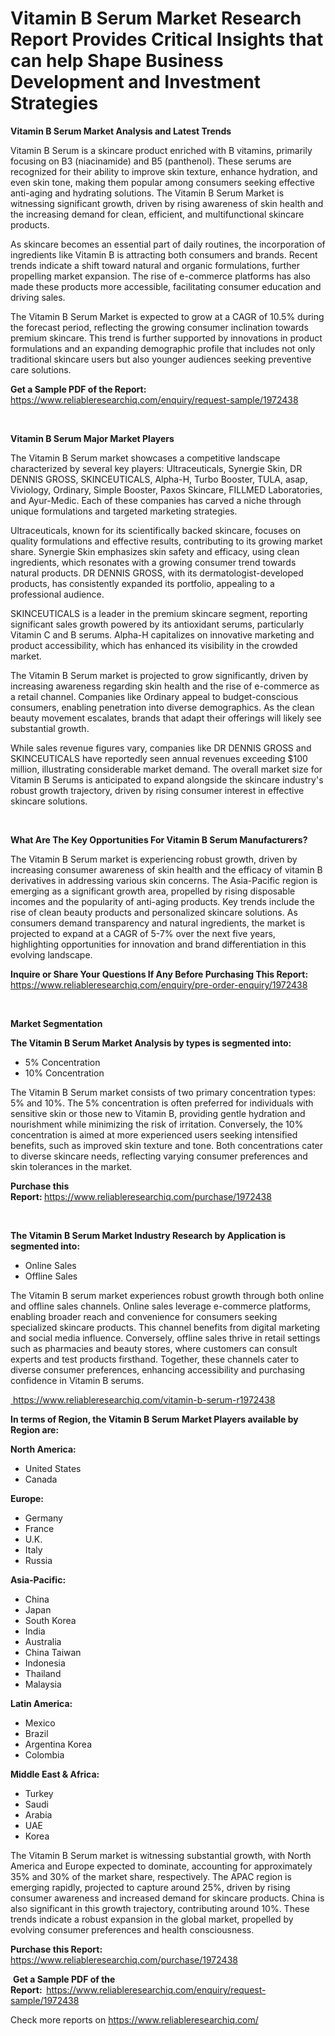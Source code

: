 <p><h1>Vitamin B Serum Market Research Report Provides Critical Insights that can help Shape Business Development and Investment Strategies</h1></p><p><strong>Vitamin B Serum Market Analysis and Latest Trends</strong></p>
<p><p>Vitamin B Serum is a skincare product enriched with B vitamins, primarily focusing on B3 (niacinamide) and B5 (panthenol). These serums are recognized for their ability to improve skin texture, enhance hydration, and even skin tone, making them popular among consumers seeking effective anti-aging and hydrating solutions. The Vitamin B Serum Market is witnessing significant growth, driven by rising awareness of skin health and the increasing demand for clean, efficient, and multifunctional skincare products.</p><p>As skincare becomes an essential part of daily routines, the incorporation of ingredients like Vitamin B is attracting both consumers and brands. Recent trends indicate a shift toward natural and organic formulations, further propelling market expansion. The rise of e-commerce platforms has also made these products more accessible, facilitating consumer education and driving sales. </p><p>The Vitamin B Serum Market is expected to grow at a CAGR of 10.5% during the forecast period, reflecting the growing consumer inclination towards premium skincare. This trend is further supported by innovations in product formulations and an expanding demographic profile that includes not only traditional skincare users but also younger audiences seeking preventive care solutions.</p></p>
<p><strong>Get a Sample PDF of the Report:&nbsp;</strong> <a href="https://www.reliableresearchiq.com/enquiry/request-sample/1972438?utm_campaign=3200&utm_medium=2&utm_source=Github&utm_content=ia&utm_term=05042025&utm_id=vitamin-b-serum">https://www.reliableresearchiq.com/enquiry/request-sample/1972438</a></p>
<p>&nbsp;</p>
<p><strong>Vitamin B Serum Major Market Players</strong></p>
<p><p>The Vitamin B Serum market showcases a competitive landscape characterized by several key players: Ultraceuticals, Synergie Skin, DR DENNIS GROSS, SKINCEUTICALS, Alpha-H, Turbo Booster, TULA, asap, Viviology, Ordinary, Simple Booster, Paxos Skincare, FILLMED Laboratories, and Ayur-Medic. Each of these companies has carved a niche through unique formulations and targeted marketing strategies.</p><p>Ultraceuticals, known for its scientifically backed skincare, focuses on quality formulations and effective results, contributing to its growing market share. Synergie Skin emphasizes skin safety and efficacy, using clean ingredients, which resonates with a growing consumer trend towards natural products. DR DENNIS GROSS, with its dermatologist-developed products, has consistently expanded its portfolio, appealing to a professional audience.</p><p>SKINCEUTICALS is a leader in the premium skincare segment, reporting significant sales growth powered by its antioxidant serums, particularly Vitamin C and B serums. Alpha-H capitalizes on innovative marketing and product accessibility, which has enhanced its visibility in the crowded market.</p><p>The Vitamin B Serum market is projected to grow significantly, driven by increasing awareness regarding skin health and the rise of e-commerce as a retail channel. Companies like Ordinary appeal to budget-conscious consumers, enabling penetration into diverse demographics. As the clean beauty movement escalates, brands that adapt their offerings will likely see substantial growth.</p><p>While sales revenue figures vary, companies like DR DENNIS GROSS and SKINCEUTICALS have reportedly seen annual revenues exceeding $100 million, illustrating considerable market demand. The overall market size for Vitamin B Serums is anticipated to expand alongside the skincare industry's robust growth trajectory, driven by rising consumer interest in effective skincare solutions.</p></p>
<p>&nbsp;</p>
<p><strong>What Are The Key Opportunities For Vitamin B Serum Manufacturers?</strong></p>
<p><p>The Vitamin B Serum market is experiencing robust growth, driven by increasing consumer awareness of skin health and the efficacy of vitamin B derivatives in addressing various skin concerns. The Asia-Pacific region is emerging as a significant growth area, propelled by rising disposable incomes and the popularity of anti-aging products. Key trends include the rise of clean beauty products and personalized skincare solutions. As consumers demand transparency and natural ingredients, the market is projected to expand at a CAGR of 5-7% over the next five years, highlighting opportunities for innovation and brand differentiation in this evolving landscape.</p></p>
<p><strong>Inquire or Share Your Questions If Any Before Purchasing This Report:</strong> <a href="https://www.reliableresearchiq.com/enquiry/pre-order-enquiry/1972438?utm_campaign=3200&utm_medium=2&utm_source=Github&utm_content=ia&utm_term=05042025&utm_id=vitamin-b-serum">https://www.reliableresearchiq.com/enquiry/pre-order-enquiry/1972438</a></p>
<p>&nbsp;</p>
<p><strong>Market Segmentation</strong></p>
<p><strong>The Vitamin B Serum Market Analysis by types is segmented into:</strong></p>
<p><ul><li>5% Concentration</li><li>10% Concentration</li></ul></p>
<p><p>The Vitamin B Serum market consists of two primary concentration types: 5% and 10%. The 5% concentration is often preferred for individuals with sensitive skin or those new to Vitamin B, providing gentle hydration and nourishment while minimizing the risk of irritation. Conversely, the 10% concentration is aimed at more experienced users seeking intensified benefits, such as improved skin texture and tone. Both concentrations cater to diverse skincare needs, reflecting varying consumer preferences and skin tolerances in the market.</p></p>
<p><strong>Purchase this Report:&nbsp;</strong><a href="https://www.reliableresearchiq.com/purchase/1972438?utm_campaign=3200&utm_medium=2&utm_source=Github&utm_content=ia&utm_term=05042025&utm_id=vitamin-b-serum">https://www.reliableresearchiq.com/purchase/1972438</a></p>
<p>&nbsp;</p>
<p><strong>The Vitamin B Serum Market Industry Research by Application is segmented into:</strong></p>
<p><ul><li>Online Sales</li><li>Offline Sales</li></ul></p>
<p><p>The Vitamin B serum market experiences robust growth through both online and offline sales channels. Online sales leverage e-commerce platforms, enabling broader reach and convenience for consumers seeking specialized skincare products. This channel benefits from digital marketing and social media influence. Conversely, offline sales thrive in retail settings such as pharmacies and beauty stores, where customers can consult experts and test products firsthand. Together, these channels cater to diverse consumer preferences, enhancing accessibility and purchasing confidence in Vitamin B serums.</p></p>
<p><a href="https://www.reliableresearchiq.com/vitamin-b-serum-r1972438?utm_campaign=3200&utm_medium=2&utm_source=Github&utm_content=ia&utm_term=05042025&utm_id=vitamin-b-serum">&nbsp;https://www.reliableresearchiq.com/vitamin-b-serum-r1972438</a></p>
<p><strong>In terms of Region, the Vitamin B Serum Market Players available by Region are:</strong></p>
<p>
    <p> <strong> North America: </strong>
        <ul>
            <li>United States</li>
            <li>Canada</li>
        </ul>
        </p> 
    <p> <strong> Europe: </strong>
        <ul>
            <li>Germany</li>
            <li>France</li>
            <li>U.K.</li>
            <li>Italy</li>
            <li>Russia</li>
        </ul>
        </p> 
    <p> <strong> Asia-Pacific: </strong>
        <ul>
            <li>China</li>
            <li>Japan</li>
            <li>South Korea</li>
            <li>India</li>
            <li>Australia</li>
            <li>China Taiwan</li>
            <li>Indonesia</li>
            <li>Thailand</li>
            <li>Malaysia</li>
        </ul>
        </p> 
    <p> <strong> Latin America: </strong>
        <ul>
            <li>Mexico</li>
            <li>Brazil</li>
            <li>Argentina Korea</li>
            <li>Colombia</li>
        </ul>
        </p> 
    <p> <strong> Middle East & Africa: </strong>
        <ul>
            <li>Turkey</li>
            <li>Saudi</li>
            <li>Arabia</li>
            <li>UAE</li>
            <li>Korea</li>
        </ul>
    </p>
    </p>
<p><p>The Vitamin B Serum market is witnessing substantial growth, with North America and Europe expected to dominate, accounting for approximately 35% and 30% of the market share, respectively. The APAC region is emerging rapidly, projected to capture around 25%, driven by rising consumer awareness and increased demand for skincare products. China is also significant in this growth trajectory, contributing around 10%. These trends indicate a robust expansion in the global market, propelled by evolving consumer preferences and health consciousness.</p></p>
<p><strong>Purchase this Report: </strong><a href="https://www.reliableresearchiq.com/purchase/1972438?utm_campaign=3200&utm_medium=2&utm_source=Github&utm_content=ia&utm_term=05042025&utm_id=vitamin-b-serum">https://www.reliableresearchiq.com/purchase/1972438</a></p>
<p>&nbsp;<strong>Get a Sample PDF of the Report:&nbsp;&nbsp;</strong><a href="https://www.reliableresearchiq.com/enquiry/request-sample/1972438?utm_campaign=3200&utm_medium=2&utm_source=Github&utm_content=ia&utm_term=05042025&utm_id=vitamin-b-serum">https://www.reliableresearchiq.com/enquiry/request-sample/1972438</a></p>
<p><strong></strong></p>
<p>Check more reports on <a href="https://www.reliableresearchiq.com/?utm_campaign=3200&utm_medium=2&utm_source=Github&utm_content=ia&utm_term=05042025&utm_id=vitamin-b-serum">https://www.reliableresearchiq.com/</a></p>